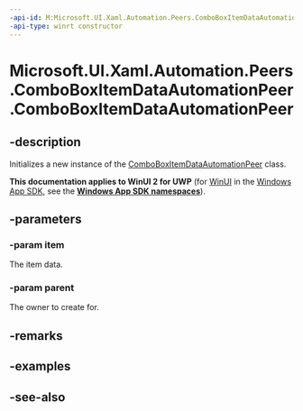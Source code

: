 ```yaml
---
-api-id: M:Microsoft.UI.Xaml.Automation.Peers.ComboBoxItemDataAutomationPeer.#ctor(System.Object,Microsoft.UI.Xaml.Automation.Peers.ComboBoxAutomationPeer)
-api-type: winrt constructor
---
```


<!-- Method syntax
public ComboBoxItemDataAutomationPeer(System.Object item, Windows.UI.Xaml.Automation.Peers.ComboBoxAutomationPeer parent)
-->

# Microsoft.UI.Xaml.Automation.Peers.ComboBoxItemDataAutomationPeer.ComboBoxItemDataAutomationPeer

## -description
Initializes a new instance of the [ComboBoxItemDataAutomationPeer](comboboxitemdataautomationpeer.md) class.

**This documentation applies to WinUI 2 for UWP** (for [WinUI](/windows/apps/winui/winui3/) in the [Windows App SDK](/windows/apps/windows-app-sdk/), see the **[Windows App SDK namespaces](/windows/windows-app-sdk/api/winrt/)**).

## -parameters
### -param item
The item data.

### -param parent
The owner to create for.

## -remarks

## -examples

## -see-also
